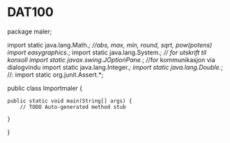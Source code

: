 # DAT100
package maler;

import static java.lang.Math.*; //abs, max, min, round, sqrt, pow(potens)
import easygraphics.*;
import static java.lang.System.*; // for utskrift til konsoll
import static javax.swing.JOptionPane.*; //for kommunikasjon via dialogvindu
import static java.lang.Integer.*;
import static java.lang.Double.*;
//: import static org.junit.Assert.*;

public class Importmaler {

	public static void main(String[] args) {
		// TODO Auto-generated method stub

	}

}
